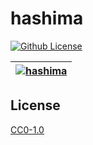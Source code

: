 # hashima

[![Github License](https://img.shields.io/github/license/setetres/hashima.svg?v=1)](https://github.com/setetres/hashima/blob/master/LICENSE)

| [![hashima](https://setetres.s3.amazonaws.com/setetres.st/img/share-hashima.png?v=1&raw=true)](http://hashima.gg) |
| ----------------------------------------------------------------------------------------------------------------- |

## License

[CC0-1.0]

[http://hashima.gg]: http://hashima.gg
[cc0-1.0]: http://creativecommons.org/licenses/cc0/1.0
